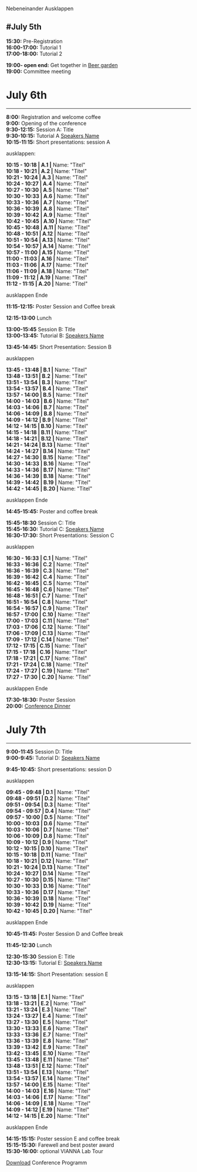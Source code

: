 Nebeneinander Ausklappen


#July 5th
---
**15:30:** Pre-Registration   
**16:00-17:00:** Tutorial 1  
**17:00-18:00:** Tutorial 2

**19:00- open end:** Get together in [Beer garden](/RouteDescription/)    
**19:00:** Committee meeting



# July 6th 
---
**8:00:** Registration and welcome coffee  
**9:00:** Opening of the conference  
**9:30-12:15:** Session A: Title  
**9:30-10:15:** Tutorial A [Speakers Name](/TutorialSpeakers/)    
**10:15-11:15:** Short presentations: session A   

ausklappen:  
 
**10:15 - 10:18 | A.1 |** Name: "Titel"    
**10:18 - 10:21 | A.2  |** Name: "Titel"   
**10:21 - 10:24 | A.3  |** Name: "Titel"  
**10:24 - 10:27 | A.4  |** Name: "Titel"  
**10:27 - 10:30 | A.5  |**  Name: "Titel"    
**10:30 - 10:33 | A.6  |** Name: "Titel"  
**10:33 - 10:36 | A.7  |** Name: "Titel"   
**10:36 - 10:39 | A.8  |** Name: "Titel"  
**10:39 - 10:42 | A.9  |** Name: "Titel"  
**10:42 - 10:45 | A.10 |**  Name: "Titel"    
**10:45 - 10:48 | A.11 |** Name: "Titel"  
**10:48 - 10:51 | A.12 |**  Name: "Titel"   
**10:51 - 10:54 | A.13 |** Name: "Titel"    
**10:54 - 10:57 | A.14 |** Name: "Titel"    
**10:57 - 11:00 | A.15 |** Name: "Titel"   
**11:00 - 11:03 | A.16 |** Name: "Titel"    
**11:03 - 11:06 | A.17 |** Name: "Titel"   
**11:06 - 11:09 | A.18 |** Name: "Titel"  
**11:09 - 11:12 | A.19 |** Name: "Titel"   
**11:12 - 11:15 | A.20 |** Name: "Titel"  

ausklappen Ende  
 
**11:15-12:15:** Poster Session and Coffee break    

**12:15-13:00** Lunch  

**13:00-15:45** Session B: Title     
**13:00-13:45:** Tutorial B: [Speakers Name](/TutorialSpeakers/)     
     
**13:45-14:45:** Short Presentation: Session B  

ausklappen

**13:45 - 13:48 | B.1 |** Name: "Titel"    
**13:48 - 13:51 | B.2 |** Name: "Titel"    
**13:51 - 13:54 | B.3 |** Name: "Titel"    
**13:54 - 13:57 | B.4 |** Name: "Titel"    
**13:57 - 14:00 | B.5 |** Name: "Titel"    
**14:00 - 14:03 | B.6 |** Name: "Titel"    
**14:03 - 14:06 | B.7 |** Name: "Titel"    
**14:06 - 14:09 | B.8 |** Name: "Titel"  
**14:09 - 14:12 | B.9 |** Name: "Titel"   
**14:12 - 14:15 | B.10 |** Name: "Titel"   
**14:15 - 14:18 | B.11 |** Name: "Titel"   
**14:18 - 14:21 | B.12 |** Name: "Titel"   
**14:21 - 14:24 | B.13 |** Name: "Titel"   
**14:24 - 14:27 | B.14 |** Name: "Titel"   
**14:27 - 14:30 | B.15 |** Name: "Titel"   
**14:30 - 14:33 | B.16 |** Name: "Titel"  
**14:33 - 14:36 | B.17 |** Name: "Titel"  
**14:36 - 14:39 | B.18 |** Name: "Titel"   
**14:39 - 14:42 | B.19 |** Name: "Titel"  
**14:42 - 14:45 | B.20 |** Name: "Titel"  

ausklappen Ende
   
**14:45-15:45:** Poster and coffee break 

**15:45-18:30** Session C: Title  
**15:45-16:30:** Tutorial C: [Speakers Name](/TutorialSpeakers/)  
**16:30-17:30:** Short Presentations: Session C 

ausklappen

**16:30 - 16:33 | C.1 |** Name: "Titel"    
**16:33 - 16:36 | C.2 |** Name: "Titel"    
**16:36 - 16:39 | C.3 |** Name: "Titel"   
**16:39 - 16:42 | C.4 |** Name: "Titel"    
**16:42 - 16:45 | C.5 |** Name: "Titel"    
**16:45 - 16:48 | C.6 |** Name: "Titel"    
**16:48 - 16:51 | C.7 |** Name: "Titel"    
**16:51 - 16:54 | C.8 |** Name: "Titel"    
**16:54 - 16:57 | C.9 |** Name: "Titel"    
**16:57 - 17:00 | C.10 |** Name: "Titel"    
**17:00 - 17:03 | C.11 |** Name: "Titel"   
**17:03 - 17:06 | C.12 |** Name: "Titel"   
**17:06 - 17:09 | C.13 |** Name: "Titel"   
**17:09 - 17:12 | C.14 |** Name: "Titel"   
**17:12 - 17:15 | C.15 |** Name: "Titel"   
**17:15 - 17:18 | C.16 |** Name: "Titel"   
**17:18 - 17:21 | C.17 |** Name: "Titel"   
**17:21 - 17:24 | C.18 |** Name: "Titel"    
**17:24 - 17:27 | C.19 |** Name: "Titel"   
**17:27 - 17:30 | C.20 |** Name: "Titel"   

ausklappen Ende
 
**17:30-18:30:** Poster Session   
**20:00:** [Conference Dinner](/RouteDescription/)

# July 7th 
---
**9:00-11:45** Session D: Title  
**9:00-9:45:** Tutorial D: [Speakers Name](/TutorialSpeakers/) 
   
**9:45-10:45:** Short presentations: session D  

ausklappen

**09:45 - 09:48 | D.1 |** Name: "Titel"   
**09:48 - 09:51 | D.2 |** Name: "Titel"      
**09:51 - 09:54 | D.3 |** Name: "Titel"      
**09:54 - 09:57 | D.4 |** Name: "Titel"      
**09:57 - 10:00 | D.5 |** Name: "Titel"    
**10:00 - 10:03 | D.6 |** Name: "Titel"      
**10:03 - 10:06 | D.7 |** Name: "Titel"      
**10:06 - 10:09 | D.8 |** Name: "Titel"      
**10:09 - 10:12 | D.9 |** Name: "Titel"      
**10:12 - 10:15 | D.10 |** Name: "Titel"   
**10:15 - 10:18 | D.11 |** Name: "Titel"    
**10:18 - 10:21 | D.12 |** Name: "Titel"    
**10:21 - 10:24 | D.13 |** Name: "Titel"    
**10:24 - 10:27 | D.14 |** Name: "Titel"    
**10:27 - 10:30 | D.15 |** Name: "Titel"    
**10:30 - 10:33 | D.16 |** Name: "Titel"    
**10:33 - 10:36 | D.17 |** Name: "Titel"     
**10:36 - 10:39 | D.18 |** Name: "Titel"    
**10:39 - 10:42 | D.19 |** Name: "Titel"    
**10:42 - 10:45 | D.20 |** Name: "Titel"   

ausklappen Ende

**10:45-11:45:** Poster Session D and Coffee break    

**11:45-12:30** Lunch  

**12:30-15:30** Session E: Title     
**12:30-13:15:** Tutorial E: [Speakers Name](/TutorialSpeakers/)   
    
**13:15-14:15:** Short Presentation: session E 

ausklappen

**13:15 - 13:18 | E.1 |** Name: "Titel"      
**13:18 - 13:21 | E.2 |** Name: "Titel"      
**13:21 - 13:24 | E.3 |** Name: "Titel"      
**13:24 - 13:27 | E.4 |** Name: "Titel"      
**13:27 - 13:30 | E.5 |** Name: "Titel"      
**13:30 - 13:33 | E.6 |** Name: "Titel"      
**13:33 - 13:36 | E.7 |** Name: "Titel"       
**13:36 - 13:39 | E.8 |** Name: "Titel"      
**13:39 - 13:42 | E.9 |** Name: "Titel"      
**13:42 - 13:45 | E.10 |** Name: "Titel"      
**13:45 - 13:48 | E.11 |** Name: "Titel"          
**13:48 - 13:51 | E.12 |** Name: "Titel"     
**13:51 - 13:54 | E.13 |** Name: "Titel"     
**13:54 - 13:57 | E.14 |** Name: "Titel"     
**13:57 - 14:00 | E.15 |** Name: "Titel"     
**14:00 - 14:03 | E.16 |** Name: "Titel"     
**14:03 - 14:06 | E.17 |** Name: "Titel"     
**14:06 - 14:09 | E.18 |** Name: "Titel"    
**14:09 - 14:12 | E.19 |** Name: "Titel"    
**14:12 - 14:15 | E.20 |** Name: "Titel"  

ausklappen Ende
  
**14:15-15:15:** Poster session E and coffee break  
**15:15-15:30:** Farewell and best poster award  
**15:30-16:00:** optional VIANNA Lab Tour 



[Download](/EnFI/conferenceprogramm.pdf) Conference Programm
